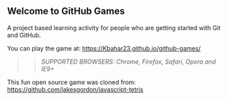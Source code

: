 ## Welcome to GitHub Games

A project based learning activity for people who are getting started with Git and GitHub.

You can play the game at: https://Kbahar23.github.io/github-games/

>> _*SUPPORTED BROWSERS*: Chrome, Firefox, Safari, Opera and IE9+_

This fun open source game was cloned from: https://github.com/jakesgordon/javascript-tetris
